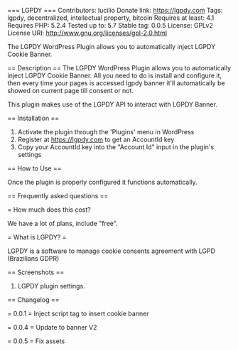 === LGPDY ===
Contributors: lucilio
Donate link: https://lgpdy.com
Tags: lgpdy, decentralized, intellectual property, bitcoin
Requires at least: 4.1
Requires PHP: 5.2.4
Tested up to: 5.7
Stable tag: 0.0.5
License: GPLv2
License URI: http://www.gnu.org/licenses/gpl-2.0.html

The LGPDY WordPress Plugin allows you to automatically inject LGPDY Cookie Banner.

== Description ==
The LGPDY WordPress Plugin allows you to automatically inject LGPDY Cookie Banner.
All you need to do is install and configure it,
then every time your pages is accessed lgpdy banner it'll automatically be showed on current page till consent or not.

This plugin makes use of the LGPDY API to interact with LGPDY Banner.


== Installation ==

1. Activate the plugin through the 'Plugins' menu in WordPress
1. Register at https://lgpdy.com to get an AccountId key
1. Copy your AccountId key into the "Account Id" input in the plugin's settings

== How to Use ==

Once the plugin is properly configured it functions automatically.

== Frequently asked questions ==

= How much does this cost?

We have a lot of plans, include "free".

= What is LGPDY? =

LGPDY is a software to manage cookie consents agreement with LGPD (Brazilians GDPR)

== Screenshots ==

1. LGPDY plugin settings.

== Changelog ==

= 0.0.1 =
Inject script tag to insert cookie banner

= 0.0.4 =
Update to banner V2

= 0.0.5 =
Fix assets
